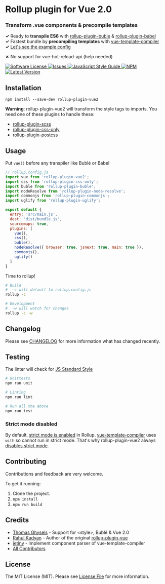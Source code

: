 # Rollup plugin for Vue 2.0

### Transform .vue components & precompile templates

__&checkmark;__ Ready to __transpile ES6__ with [rollup-plugin-buble] & [rollup-plugin-babel]  
__&checkmark;__ Fastest bundle by __precompiling templates__ with [vue-template-compiler]  
__&checkmark;__ [Let's see the example config](#usage)
 
__&cross;__ No support for vue-hot-reload-api (help needed)  

<a href="LICENSE">
  <img src="https://img.shields.io/badge/license-MIT-brightgreen.svg" alt="Software License" />
</a>
<a href="https://github.com/thgh/rollup-plugin-vue2/issues">
  <img src="https://img.shields.io/github/issues/thgh/rollup-plugin-vue2.svg" alt="Issues" />
</a>
<a href="http://standardjs.com/">
  <img src="https://img.shields.io/badge/code%20style-standard-brightgreen.svg" alt="JavaScript Style Guide" />
</a>
<a href="https://npmjs.org/package/rollup-plugin-vue2">
  <img src="https://img.shields.io/npm/v/rollup-plugin-vue2.svg?style=flat-squar" alt="NPM" />
</a>
<a href="https://github.com/thgh/rollup-plugin-vue2/releases">
  <img src="https://img.shields.io/github/release/thgh/rollup-plugin-vue2.svg" alt="Latest Version" />
</a>
  
## Installation
```
npm install --save-dev rollup-plugin-vue2
```

**Warning**: rollup-plugin-vue2 will transform the style tags to imports. You need one of these plugins to handle these:

- [rollup-plugin-scss]
- [rollup-plugin-css-only]
- [rollup-plugin-postcss]

## Usage
Put `vue()` before any transpiler like Bublé or Babel
```js
// rollup.config.js
import vue from 'rollup-plugin-vue2';
import css from 'rollup-plugin-css-only';
import buble from 'rollup-plugin-buble';
import nodeResolve from 'rollup-plugin-node-resolve';
import commonjs from 'rollup-plugin-commonjs';
import uglify from 'rollup-plugin-uglify';

export default {
  entry: 'src/main.js',
  dest: 'dist/bundle.js',
  sourcemaps: true,
  plugins: [
    vue(),
    css(),
    buble(),
    nodeResolve({ browser: true, jsnext: true, main: true }),
    commonjs(),
    uglify()
  ]
}
```

Time to rollup!

```bash
# Build
#  -c will default to rollup.config.js
rollup -c

# Development
#  -w will watch for changes
rollup -c -w
```

## Changelog

Please see [CHANGELOG](CHANGELOG.md) for more information what has changed recently.

## Testing

The linter will check for [JS Standard Style](http://standardjs.com/)

``` bash
# Unittests
npm run unit

# Linting
npm run lint

# Run all the above
npm run test
```

### Strict mode disabled

By default, [strict mode is enabled](https://github.com/rollup/rollup/search?utf8=%E2%9C%93&q=%22options.useStrict%22&type=Code) in Rollup. [vue-template-compiler] uses `with` so cannot run in strict mode. That's why rollup-plugin-vue2 always [disables strict mode](https://github.com/thgh/rollup-plugin-vue2/search?utf8=%E2%9C%93&q=%22options.useStrict%22&type=Code).

## Contributing

Contributions and feedback are very welcome.

To get it running:
  1. Clone the project.
  2. `npm install`
  3. `npm run build`

## Credits

- [Thomas Ghysels](https://github.com/thgh) - Support for &lt;style>, Bublé & Vue 2.0
- [Rahul Kadyan](https://github.com/znck) - Author of the original [rollup-plugin-vue]
- [jetiny](https://github.com/jetiny) - Implement component parser of vue-template-compiler
- [All Contributors][link-contributors]

## License

The MIT License (MIT). Please see [License File](LICENSE) for more information.

[link-author]: https://github.com/thgh
[link-contributors]: ../../contributors
[rollup-plugin-vue]: https://www.npmjs.com/package/rollup-plugin-vue
[rollup-plugin-vue2]: https://www.npmjs.com/package/rollup-plugin-vue2
[rollup-plugin-css-only]: https://www.npmjs.com/package/rollup-plugin-css-only
[rollup-plugin-postcss]: https://www.npmjs.com/package/rollup-plugin-postcss
[rollup-plugin-scss]: https://www.npmjs.com/package/rollup-plugin-scss
[rollup-plugin-buble]: https://www.npmjs.com/package/rollup-plugin-buble
[rollup-plugin-babel]: https://www.npmjs.com/package/rollup-plugin-babel
[vue-template-compiler]: https://www.npmjs.com/package/vue-template-compiler
